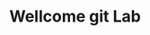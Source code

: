 <html>
  <head></head>
  <title>Wellcome</title>
  <body>
    <h1>Wellcome git Lab<h1>
  </body>
</html>
